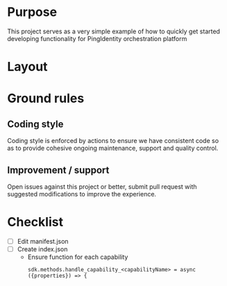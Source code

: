 # Purpose
This project serves as a very simple example of how to quickly get started developing functionality for PingIdentity orchestration platform

# Layout

# Ground rules
## Coding style
Coding style is enforced by actions to ensure we have consistent code so as to provide cohesive ongoing maintenance, support and quality control.
## Improvement / support
Open issues against this project or better, submit pull request with suggested modifications to improve the experience.

# Checklist
- [ ] Edit manifest.json
- [ ] Create index.json
    * Ensure function for each capability
        ```
        sdk.methods.handle_capability_<capabilityName> = async ({properties}) => {
        ```

